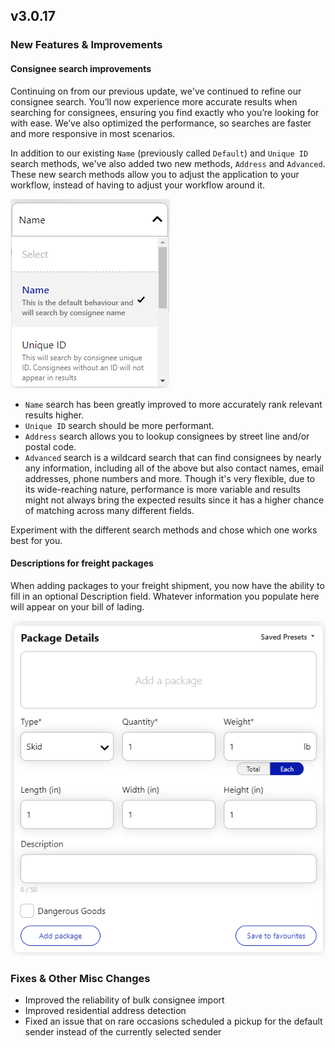 ## v3.0.17

### New Features & Improvements

#### Consignee search improvements

Continuing on from our previous update, we've continued to refine our consignee search. You’ll now experience more accurate results when searching for consignees, ensuring you find exactly who you’re looking for with ease. We’ve also optimized the performance, so searches are faster and more responsive in most scenarios.

In addition to our existing `Name` (previously called `Default`) and `Unique ID` search methods, we've also added two new methods, `Address` and `Advanced`. These new search methods allow you to adjust the application to your workflow, instead of having to adjust your workflow around it.

![Search method dropdown](https://raw.githubusercontent.com/GLSCanada/shipping-assets/7634f3136d650c4b252f5ff743e14d4a1b2d7352/release-notes/3.0.17/assets/search-method-options.webp)

- `Name` search has been greatly improved to more accurately rank relevant results higher.
- `Unique ID` search should be more performant.
- `Address` search allows you to lookup consignees by street line and/or postal code.
- `Advanced` search is a wildcard search that can find consignees by nearly any information, including all of the above but also contact names, email addresses, phone numbers and more. Though it's very flexible, due to its wide-reaching nature, performance is more variable and results might not always bring the expected results since it has a higher chance of matching across many different fields.

Experiment with the different search methods and chose which one works best for you.

#### Descriptions for freight packages

When adding packages to your freight shipment, you now have the ability to fill in an optional Description field. Whatever information you populate here will appear on your bill of lading.

![Description field on package details](https://raw.githubusercontent.com/GLSCanada/shipping-assets/7634f3136d650c4b252f5ff743e14d4a1b2d7352/release-notes/3.0.17/assets/parcel-description-field.png)

### Fixes & Other Misc Changes

- Improved the reliability of bulk consignee import
- Improved residential address detection
- Fixed an issue that on rare occasions scheduled a pickup for the default sender instead of the currently selected sender
